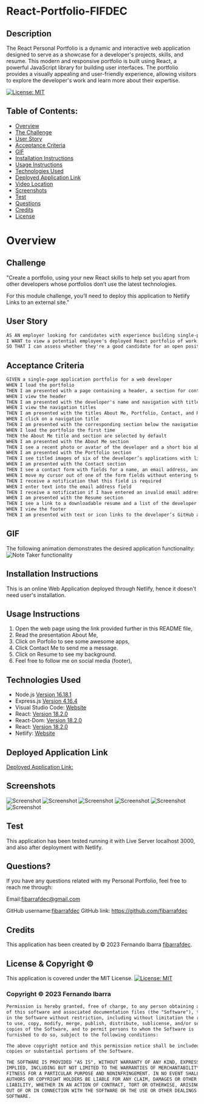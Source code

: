 # React-Portfolio-FIFDEC

## Description
The React Personal Portfolio is a dynamic and interactive web application designed to serve as a showcase for a developer's projects, skills, and resume. This modern and responsive portfolio is built using React, a powerful JavaScript library for building user interfaces. The portfolio provides a visually appealing and user-friendly experience, allowing visitors to explore the developer's work and learn more about their expertise.

[![License: MIT](https://img.shields.io/badge/License-MIT-yellow.svg)](https://opensource.org/licenses/MIT)

## Table of Contents:

- [Overview](#Overview)
- [The Challenge](#Challenge)
- [User Story](#User-Story)
- [Acceptance Criteria](#Acceptance-Criteria)
- [GIF](#GIF)
- [Installation Instructions](#Installation-Instructions)
- [Usage Instructions](#Usage-Instructions)
- [Technologies Used](#Technologies-Used)
- [Deployed Application Link](#Deployed-Application-Link)
- [Video Location](#Video-Location)
- [Screenshots](#Screenshots)
- [Test](#Test)
- [Questions](#Questions)
- [Credits](#Credits)
- [License](#License)

# Overview

## Challenge
"Create a portfolio, using your new React skills to help set you apart from other developers whose portfolios don’t use the latest technologies.

For this module challenge, you’ll need to deploy this application to Netlify Links to an external site."

## User Story

```md
AS AN employer looking for candidates with experience building single-page applications
I WANT to view a potential employee's deployed React portfolio of work samples
SO THAT I can assess whether they're a good candidate for an open position.
```

## Acceptance Criteria

```md
GIVEN a single-page application portfolio for a web developer
WHEN I load the portfolio
THEN I am presented with a page containing a header, a section for content, and a footer
WHEN I view the header
THEN I am presented with the developer's name and navigation with titles corresponding to different sections of the portfolio
WHEN I view the navigation titles
THEN I am presented with the titles About Me, Portfolio, Contact, and Resume, and the title corresponding to the current section is highlighted
WHEN I click on a navigation title
THEN I am presented with the corresponding section below the navigation without the page reloading and that title is highlighted
WHEN I load the portfolio the first time
THEN the About Me title and section are selected by default
WHEN I am presented with the About Me section
THEN I see a recent photo or avatar of the developer and a short bio about them
WHEN I am presented with the Portfolio section
THEN I see titled images of six of the developer’s applications with links to both the deployed applications and the corresponding GitHub repository
WHEN I am presented with the Contact section
THEN I see a contact form with fields for a name, an email address, and a message
WHEN I move my cursor out of one of the form fields without entering text
THEN I receive a notification that this field is required
WHEN I enter text into the email address field
THEN I receive a notification if I have entered an invalid email address
WHEN I am presented with the Resume section
THEN I see a link to a downloadable resume and a list of the developer’s proficiencies
WHEN I view the footer
THEN I am presented with text or icon links to the developer’s GitHub and LinkedIn profiles, and their profile on a third platform (Stack Overflow, Twitter).
```

## GIF

The following animation demonstrates the desired application functionality:
![Note Taker functionality](20-react-homework-demo-01.gif)

## Installation Instructions

This is an online Web Application deployed through Netlify, hence it doesn't need user's installation. 

## Usage Instructions
1. Open the web page using the link provided further in this README file, 
2. Read the presentation About Me, 
3. Click on Porfolio to see some awesome apps, 
4. Click Contact Me to send me a message.
5. Click on Resume to see my background.
6. Feel free to follow me on social media (footer),

## Technologies Used
- Node.js [Version 16.18.1](https://nodejs.org/en/blog/release/v16.18.1/)
- Express.js [Version 4.16.4](https://expressjs.com/)
- Visual Studio Code: [Website](https://code.visualstudio.com/)
- React: [Version 18.2.0](https://www.npmjs.com/package/react)
- React-Dom: [Version 18.2.0](https://www.npmjs.com/package/react-dom)
- React: [Version 18.2.0](https://reactjs.org)
- Netlify: [Website](https://app.netlify.com/)

## Deployed Application Link
[Deployed Application Link:](https://shimmering-sunburst-72607b.netlify.app/)

## Screenshots
![Screenshot](./Screenshots/1.png)
![Screenshot](./Screenshots/2.png)
![Screenshot](./Screenshots/3.png)
![Screenshot](./Screenshots/4.png)
![Screenshot](./Screenshots/5.png)
![Screenshot](./Screenshots/6.png)


## Test
This application has been tested running it with Live Server localhost 3000, and also after deployment with Netlify.

## Questions?

If you have any questions related with my Personal Portfolio, feel free to reach me through:

Email:[fibarrafdec@gmail.com](fibarrafdec@gmail.com)

GitHub username:[fibarrafdec](fibarrafdec)
GitHub link: https://github.com/fibarrafdec

## Credits
This application has been created by © 2023 Fernando Ibarra [fibarrafdec](https://github.com/fibarrafdec).

## License & Copyright ©
This application is covered under the MIT License.
[![License: MIT](https://img.shields.io/badge/License-MIT-yellow.svg)](https://opensource.org/licenses/MIT)

### Copyright © 2023 Fernando Ibarra
```md
Permission is hereby granted, free of charge, to any person obtaining a copy
of this software and associated documentation files (the "Software"), to deal
in the Software without restriction, including without limitation the rights
to use, copy, modify, merge, publish, distribute, sublicense, and/or sell
copies of the Software, and to permit persons to whom the Software is
furnished to do so, subject to the following conditions:

The above copyright notice and this permission notice shall be included in all
copies or substantial portions of the Software.

THE SOFTWARE IS PROVIDED "AS IS", WITHOUT WARRANTY OF ANY KIND, EXPRESS OR
IMPLIED, INCLUDING BUT NOT LIMITED TO THE WARRANTIES OF MERCHANTABILITY,
FITNESS FOR A PARTICULAR PURPOSE AND NONINFRINGEMENT. IN NO EVENT SHALL THE
AUTHORS OR COPYRIGHT HOLDERS BE LIABLE FOR ANY CLAIM, DAMAGES OR OTHER
LIABILITY, WHETHER IN AN ACTION OF CONTRACT, TORT OR OTHERWISE, ARISING FROM,
OUT OF OR IN CONNECTION WITH THE SOFTWARE OR THE USE OR OTHER DEALINGS IN THE
SOFTWARE.
```
